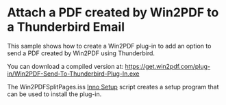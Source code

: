 # Attach a PDF created by Win2PDF to a Thunderbird Email   

This sample shows how to create a Win2PDF plug-in to add an option to send a PDF created by Win2PDF using Thunderbird.

You can download a compiled version at: https://get.win2pdf.com/plug-in/Win2PDF-Send-To-Thunderbird-Plug-In.exe

The Win2PDFSplitPages.iss [Inno Setup](https://jrsoftware.org/isinfo.php) script creates a setup program that can be used to install the plug-in.
